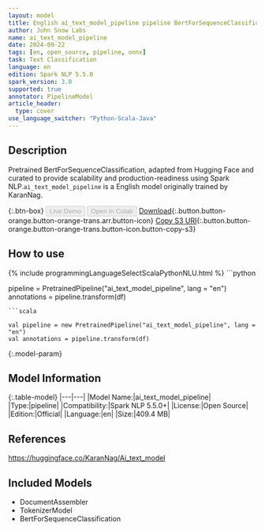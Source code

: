 ```yaml
---
layout: model
title: English ai_text_model_pipeline pipeline BertForSequenceClassification from KaranNag
author: John Snow Labs
name: ai_text_model_pipeline
date: 2024-09-22
tags: [en, open_source, pipeline, onnx]
task: Text Classification
language: en
edition: Spark NLP 5.5.0
spark_version: 3.0
supported: true
annotator: PipelineModel
article_header:
  type: cover
use_language_switcher: "Python-Scala-Java"
---
```


## Description

Pretrained BertForSequenceClassification, adapted from Hugging Face and curated to provide scalability and production-readiness using Spark NLP.`ai_text_model_pipeline` is a English model originally trained by KaranNag.

{:.btn-box}
<button class="button button-orange" disabled>Live Demo</button>
<button class="button button-orange" disabled>Open in Colab</button>
[Download](https://s3.amazonaws.com/auxdata.johnsnowlabs.com/public/models/ai_text_model_pipeline_en_5.5.0_3.0_1727032354740.zip){:.button.button-orange.button-orange-trans.arr.button-icon}
[Copy S3 URI](s3://auxdata.johnsnowlabs.com/public/models/ai_text_model_pipeline_en_5.5.0_3.0_1727032354740.zip){:.button.button-orange.button-orange-trans.button-icon.button-copy-s3}

## How to use



<div class="tabs-box" markdown="1">
{% include programmingLanguageSelectScalaPythonNLU.html %}
```python

pipeline = PretrainedPipeline("ai_text_model_pipeline", lang = "en")
annotations =  pipeline.transform(df)   

```
```scala

val pipeline = new PretrainedPipeline("ai_text_model_pipeline", lang = "en")
val annotations = pipeline.transform(df)

```
</div>

{:.model-param}
## Model Information

{:.table-model}
|---|---|
|Model Name:|ai_text_model_pipeline|
|Type:|pipeline|
|Compatibility:|Spark NLP 5.5.0+|
|License:|Open Source|
|Edition:|Official|
|Language:|en|
|Size:|409.4 MB|

## References

https://huggingface.co/KaranNag/Ai_text_model

## Included Models

- DocumentAssembler
- TokenizerModel
- BertForSequenceClassification